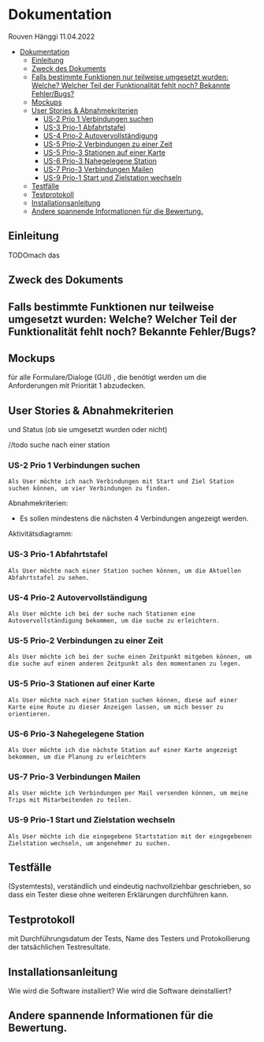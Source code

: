 # Dokumentation

Rouven Hänggi
11.04.2022

- [Dokumentation](#dokumentation)
  - [Einleitung](#einleitung)
  - [Zweck des Dokuments](#zweck-des-dokuments)
  - [Falls bestimmte Funktionen nur teilweise umgesetzt wurden: Welche? Welcher Teil der Funktionalität fehlt noch? Bekannte Fehler/Bugs?](#falls-bestimmte-funktionen-nur-teilweise-umgesetzt-wurden-welche-welcher-teil-der-funktionalität-fehlt-noch-bekannte-fehlerbugs)
  - [Mockups](#mockups)
  - [User Stories & Abnahmekriterien](#user-stories--abnahmekriterien)
    - [US-2 Prio 1 Verbindungen suchen](#us-2-prio-1-verbindungen-suchen)
    - [US-3 Prio-1 Abfahrtstafel](#us-3-prio-1-abfahrtstafel)
    - [US-4 Prio-2 Autovervollständigung](#us-4-prio-2-autovervollständigung)
    - [US-5 Prio-2 Verbindungen zu einer Zeit](#us-5-prio-2-verbindungen-zu-einer-zeit)
    - [US-5 Prio-3  Stationen auf einer Karte](#us-5-prio-3--stationen-auf-einer-karte)
    - [US-6 Prio-3 Nahegelegene Station](#us-6-prio-3-nahegelegene-station)
    - [US-7 Prio-3 Verbindungen Mailen](#us-7-prio-3-verbindungen-mailen)
    - [US-9 Prio-1 Start und Zielstation wechseln](#us-9-prio-1-start-und-zielstation-wechseln)
  - [Testfälle](#testfälle)
  - [Testprotokoll](#testprotokoll)
  - [Installationsanleitung](#installationsanleitung)
  - [Andere spannende Informationen für die Bewertung.](#andere-spannende-informationen-für-die-bewertung)

## Einleitung

TODOmach das

## Zweck des Dokuments

## Falls bestimmte Funktionen nur teilweise umgesetzt wurden: Welche? Welcher Teil der Funktionalität fehlt noch? Bekannte Fehler/Bugs?

## Mockups

für alle Formulare/Dialoge (GUI) , die benötigt werden um die Anforderungen mit Priorität 1 abzudecken.

## User Stories & Abnahmekriterien

 und Status (ob sie umgesetzt wurden oder nicht)

//todo suche nach einer station

### US-2 Prio 1 Verbindungen suchen

``Als User möchte ich nach Verbindungen mit Start und Ziel Station suchen können, um vier Verbindungen zu finden.``

Abnahmekriterien:

- Es sollen mindestens die nächsten 4 Verbindungen angezeigt werden.

Aktivitätsdiagramm:

### US-3 Prio-1 Abfahrtstafel

``Als User möchte nach einer Station suchen können, um die Aktuellen Abfahrtstafel zu sehen.``

### US-4 Prio-2 Autovervollständigung

``Als User möchte ich bei der suche nach Stationen eine Autovervollständigung bekommen, um die suche zu erleichtern.``

### US-5 Prio-2 Verbindungen zu einer Zeit

``Als User möchte ich bei der suche einen Zeitpunkt mitgeben können, um die suche auf einen anderen Zeitpunkt als den momentanen zu legen.``

### US-5 Prio-3  Stationen auf einer Karte

``Als User möchte nach einer Station suchen können, diese auf einer Karte eine Route zu dieser Anzeigen lassen, um mich besser zu orientieren.``

### US-6 Prio-3 Nahegelegene Station

``Als User möchte ich die nächste Station auf einer Karte angezeigt bekommen, um die Planung zu erleichtern``

### US-7 Prio-3 Verbindungen Mailen

``Als User möchte ich Verbindungen per Mail versenden können, um meine Trips mit Mitarbeitenden zu teilen.``

### US-9 Prio-1 Start und Zielstation wechseln

``Als User möchte ich die eingegebene Startstation mit der eingegebenen Zielstation wechseln, um angenehmer zu suchen.``

## Testfälle

 (Systemtests), verständlich und eindeutig nachvollziehbar geschrieben, so dass ein Tester diese ohne weiteren Erklärungen durchführen kann.

## Testprotokoll

mit Durchführungsdatum der Tests, Name des Testers und Protokollierung der tatsächlichen Testresultate.

## Installationsanleitung

 Wie wird die Software installiert? Wie wird die Software deinstalliert?

## Andere spannende Informationen für die Bewertung.
